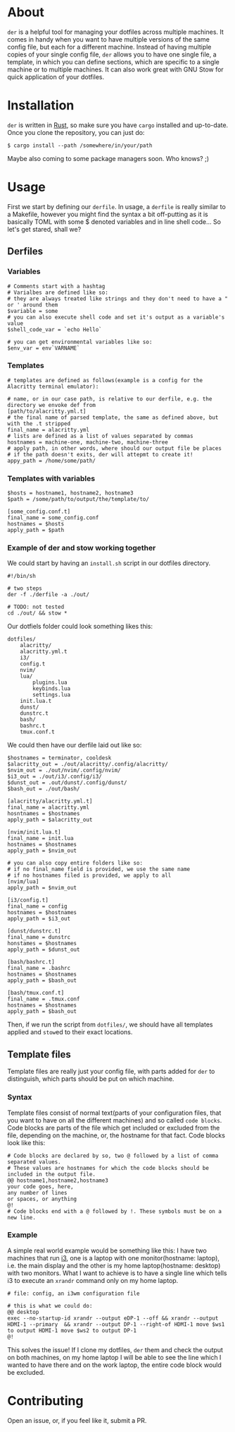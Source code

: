 # About
`der` is a helpful tool for managing your dotfiles across multiple machines. It comes in handy when you want to have multiple versions of the same config file, but each for a different machine. Instead of having multiple copies of your single config file, `der` allows you to have one single file, a template, in which you can define sections, which are specific to a single machine or to multiple machines. It can also work great with GNU Stow for quick application of your dotfiles.

# Installation
`der` is written in [Rust](https://rust-lang.org), so make sure you have `cargo` installed and up-to-date.
Once you clone the repository, you can just do:

```console
$ cargo install --path /somewhere/in/your/path 
```

Maybe also coming to some package managers soon. Who knows? ;)

# Usage
First we start by defining our `derfile`. In usage, a `derfile` is really similar to a Makefile, however you might find the syntax a bit off-putting as it is basically TOML with some \$ denoted variables and in line shell code...
So let's get stared, shall we?

## Derfiles

### Variables
```
# Comments start with a hashtag
# Varialbes are defined like so:
# they are always treated like strings and they don't need to have a " or ' around them
$variable = some
# you can also execute shell code and set it's output as a variable's value
$shell_code_var = `echo Hello`

# you can get environmental variables like so:
$env_var = env`VARNAME`
```

### Templates
```
# templates are defined as follows(example is a config for the Alacritty terminal emulator):

# name, or in our case path, is relative to our derfile, e.g. the directory we envoke def from
[path/to/alacritty.yml.t] 
# the final name of parsed template, the same as defined above, but with the .t stripped
final_name = alacritty.yml
# lists are defined as a list of values separated by commas
hostnames = machine-one, machine-two, machine-three
# apply path, in other words, where should our output file be places
# if the path doesn't exits, der will attepmt to create it!
appy_path = /home/some/path/
```

### Templates with variables
```
$hosts = hostname1, hostname2, hostname3
$path = /some/path/to/output/the/template/to/

[some_config.conf.t]
final_name = some_config.conf
hostnames = $hosts
apply_path = $path
```

### Example of der and stow working together
We could start by having an `install.sh` script in our dotfiles directory.
```
#!/bin/sh

# two steps
der -f ./derfile -a ./out/

# TODO: not tested
cd ./out/ && stow * 
```

Our dotfiels folder could look something likes this:
```
dotfiles/
    alacritty/
	alacritty.yml.t
    i3/
	config.t
    nvim/
	lua/
	    plugins.lua
	    keybinds.lua
	    settings.lua
	init.lua.t
    dunst/
	dunstrc.t
    bash/
	bashrc.t
	tmux.conf.t
```

We could then have our derfile laid out like so:
```
$hostnames = terminator, cooldesk
$alacritty_out = ./out/alacritty/.config/alacritty/
$nvim_out = ./out/nvim/.config/nvim/
$i3_out = ./out/i3/.config/i3/
$dunst_out = .out/dunst/.config/dunst/
$bash_out = ./out/bash/

[alacritty/alacritty.yml.t]
final_name = alacritty.yml
hosntnames = $hostnames
apply_path = $alacritty_out

[nvim/init.lua.t]
final_name = init.lua
hostnames = $hostnames
apply_path = $nvim_out

# you can also copy entire folders like so:
# if no final_name field is provided, we use the same name
# if no hostnames filed is provided, we apply to all
[nvim/lua]
apply_path = $nvim_out

[i3/config.t]
final_name = config
hostnames = $hostnames
apply_path = $i3_out

[dunst/dunstrc.t]
final_name = dunstrc
honstames = $hostnames
apply_path = $dunst_out

[bash/bashrc.t]
final_name = .bashrc
hostnames = $hostnames
apply_path = $bash_out

[bash/tmux.conf.t]
final_name = .tmux.conf
hostnames = $hostnames
apply_path = $bash_out
```

Then, if we run the script from `dotfiles/`, we should have all templates applied and `stow`ed to their exact locations.

## Template files
Template files are really just your config file, with parts added for `der` to distinguish, which parts should be put on which machine.

### Syntax
Template files consist of normal text(parts of your configuration files, that you want to have on all the different machines) and so called `code blocks`. Code blocks are parts of the file which get included or excluded from the file, depending on the machine, or, the hostname for that fact. Code blocks look like this:

```
# Code blocks are declared by so, two @ followed by a list of comma separated values.
# These values are hostnames for which the code blocks should be included in the output file.
@@ hostname1,hostname2,hostname3 
your code goes, here, 
any number of lines
or spaces, or anything
@!
# Code blocks end with a @ followed by !. These symbols must be on a new line.
```

### Example
A simple real world example would be something like this:
I have two machines that run [i3](https://i3wm.org), one is a laptop with one monitor(hostname: laptop), i.e. the main display and the other is my home laptop(hostname: desktop) with two monitors. What I want to achieve is to have a single line which tells i3 to execute an `xrandr` command only on my home laptop.
```
# file: config, an i3wm configuration file

# this is what we could do:
@@ desktop
exec --no-startup-id xrandr --output eDP-1 --off && xrandr --output HDMI-1 --primary  && xrandr --output DP-1 --right-of HDMI-1 move $ws1 to output HDMI-1 move $ws2 to output DP-1
@!
```
This solves the issue! If I clone my dotfiles, `der` them and check the output on both machines, on my home laptop I will be able to see the line which I wanted to have there and on the work laptop, the entire code block would be excluded.

# Contributing
Open an issue, or, if you feel like it, submit a PR.
